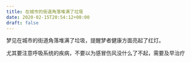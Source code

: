 ```yaml
---
title: 在城市的街道角落堆满了垃圾
date: 2020-02-15T20:54:12+08:00
draft: false
---
```


梦见在城市的街道角落堆满了垃圾，提醒梦者健康方面亮起了红灯。

尤其要注意呼吸系统的疾病，不要以为感冒伤风没什么了不起，需要及早治疗